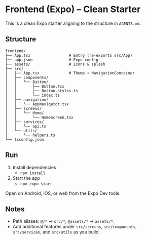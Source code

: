 # Frontend (Expo) – Clean Starter

This is a clean Expo starter aligning to the structure in `AGENTS.md`.

## Structure

```
frontend/
├── App.tsx                 # Entry (re-exports src/App)
├── app.json                # Expo config
├── assets/                 # Icons & splash
├── src/
│   ├── App.tsx             # Theme + NavigationContainer
│   ├── components/
│   │   └── Button/
│   │       ├── Button.tsx
│   │       ├── Button.styles.ts
│   │       └── index.ts
│   ├── navigation/
│   │   └── AppNavigator.tsx
│   ├── screens/
│   │   └── Home/
│   │       └── HomeScreen.tsx
│   ├── services/
│   │   └── api.ts
│   └── utils/
│       └── helpers.ts
└── tsconfig.json
```

## Run

1. Install dependencies
   - `npm install`
2. Start the app
   - `npx expo start`

Open on Android, iOS, or web from the Expo Dev tools.

## Notes
- Path aliases: `@/*` → `src/*`, `@assets/*` → `assets/*`.
- Add additional features under `src/screens`, `src/components`, `src/services`, and `src/utils` as you build.
